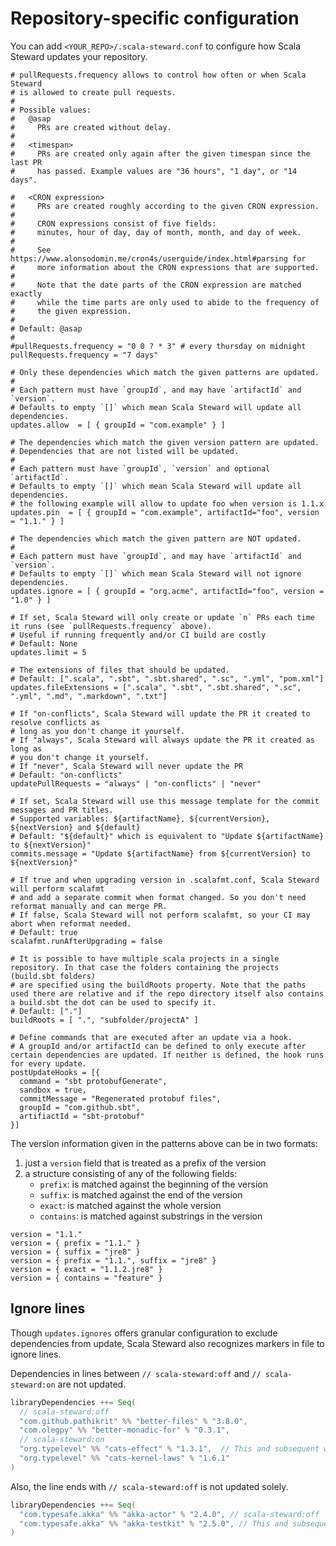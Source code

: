 # Repository-specific configuration

You can add `<YOUR_REPO>/.scala-steward.conf` to configure how Scala Steward updates your repository.

```properties
# pullRequests.frequency allows to control how often or when Scala Steward
# is allowed to create pull requests.
#
# Possible values:
#   @asap
#     PRs are created without delay.
#
#   <timespan>
#     PRs are created only again after the given timespan since the last PR
#     has passed. Example values are "36 hours", "1 day", or "14 days".

#   <CRON expression>
#     PRs are created roughly according to the given CRON expression.
#
#     CRON expressions consist of five fields:
#     minutes, hour of day, day of month, month, and day of week.
#
#     See https://www.alonsodomin.me/cron4s/userguide/index.html#parsing for
#     more information about the CRON expressions that are supported.
#
#     Note that the date parts of the CRON expression are matched exactly
#     while the time parts are only used to abide to the frequency of
#     the given expression.
#
# Default: @asap
#
#pullRequests.frequency = "0 0 ? * 3" # every thursday on midnight
pullRequests.frequency = "7 days"

# Only these dependencies which match the given patterns are updated.
#
# Each pattern must have `groupId`, and may have `artifactId` and `version`.
# Defaults to empty `[]` which mean Scala Steward will update all dependencies.
updates.allow  = [ { groupId = "com.example" } ]

# The dependencies which match the given version pattern are updated.
# Dependencies that are not listed will be updated.
#
# Each pattern must have `groupId`, `version` and optional `artifactId`.
# Defaults to empty `[]` which mean Scala Steward will update all dependencies.
# the following example will allow to update foo when version is 1.1.x
updates.pin  = [ { groupId = "com.example", artifactId="foo", version = "1.1." } ]

# The dependencies which match the given pattern are NOT updated.
#
# Each pattern must have `groupId`, and may have `artifactId` and `version`.
# Defaults to empty `[]` which mean Scala Steward will not ignore dependencies.
updates.ignore = [ { groupId = "org.acme", artifactId="foo", version = "1.0" } ]

# If set, Scala Steward will only create or update `n` PRs each time it runs (see `pullRequests.frequency` above).
# Useful if running frequently and/or CI build are costly
# Default: None
updates.limit = 5

# The extensions of files that should be updated.
# Default: [".scala", ".sbt", ".sbt.shared", ".sc", ".yml", "pom.xml"]
updates.fileExtensions = [".scala", ".sbt", ".sbt.shared", ".sc", ".yml", ".md", ".markdown", ".txt"]

# If "on-conflicts", Scala Steward will update the PR it created to resolve conflicts as
# long as you don't change it yourself.
# If "always", Scala Steward will always update the PR it created as long as
# you don't change it yourself.
# If "never", Scala Steward will never update the PR
# Default: "on-conflicts"
updatePullRequests = "always" | "on-conflicts" | "never"

# If set, Scala Steward will use this message template for the commit messages and PR titles.
# Supported variables: ${artifactName}, ${currentVersion}, ${nextVersion} and ${default}
# Default: "${default}" which is equivalent to "Update ${artifactName} to ${nextVersion}" 
commits.message = "Update ${artifactName} from ${currentVersion} to ${nextVersion}"

# If true and when upgrading version in .scalafmt.conf, Scala Steward will perform scalafmt 
# and add a separate commit when format changed. So you don't need reformat manually and can merge PR.
# If false, Scala Steward will not perform scalafmt, so your CI may abort when reformat needed.
# Default: true
scalafmt.runAfterUpgrading = false

# It is possible to have multiple scala projects in a single repository. In that case the folders containing the projects (build.sbt folders)
# are specified using the buildRoots property. Note that the paths used there are relative and if the repo directory itself also contains a build.sbt the dot can be used to specify it.
# Default: ["."]
buildRoots = [ ".", "subfolder/projectA" ]

# Define commands that are executed after an update via a hook.
# A groupId and/or artifactId can be defined to only execute after certain dependencies are updated. If neither is defined, the hook runs for every update.
postUpdateHooks = [{
  command = "sbt protobufGenerate",
  sandbox = true,
  commitMessage = "Regenerated protobuf files",
  groupId = "com.github.sbt",
  artifiactId = "sbt-protobuf"
}]
```

The version information given in the patterns above can be in two formats:
1. just a `version` field that is treated as a prefix of the version
2. a structure consisting of any of the following fields:
   * `prefix`: is matched against the beginning of the version
   * `suffix`: is matched against the end of the version
   * `exact`: is matched against the whole version
   * `contains`: is matched against substrings in the version

```properties
version = "1.1."
version = { prefix = "1.1." }
version = { suffix = "jre8" }
version = { prefix = "1.1.", suffix = "jre8" }
version = { exact = "1.1.2.jre8" }
version = { contains = "feature" }
```

## Ignore lines

Though `updates.ignores` offers granular configuration to exclude dependencies from update, Scala Steward also recognizes markers in file to ignore lines.

Dependencies in lines between `// scala-steward:off` and `// scala-steward:on` are not updated.

```scala
libraryDependencies ++= Seq(
  // scala-steward:off
  "com.github.pathikrit" %% "better-files" % "3.8.0",
  "com.olegpy" %% "better-monadic-for" % "0.3.1",
  // scala-steward:on 
  "org.typelevel" %% "cats-effect" % "1.3.1",  // This and subsequent will get updated
  "org.typelevel" %% "cats-kernel-laws" % "1.6.1"
)
```

Also, the line ends with `// scala-steward:off` is not updated solely.

```scala
libraryDependencies ++= Seq(
  "com.typesafe.akka" %% "akka-actor" % "2.4.0", // scala-steward:off
  "com.typesafe.akka" %% "akka-testkit" % "2.5.0", // This and subsequent will get updated
)
```
